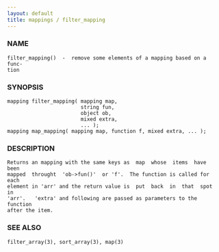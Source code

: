 ```yaml
---
layout: default
title: mappings / filter_mapping
---
```


### NAME

    filter_mapping()  -  remove some elements of a mapping based on a func‐
    tion

### SYNOPSIS

    mapping filter_mapping( mapping map,
                            string fun,
                            object ob,
                            mixed extra,
                            ... );
    mapping map_mapping( mapping map, function f, mixed extra, ... );

### DESCRIPTION

    Returns an mapping with the same keys as  map  whose  items  have  been
    mapped  throught  'ob->fun()'  or 'f'.  The function is called for each
    element in 'arr' and the return value is  put  back  in  that  spot  in
    'arr'.   'extra' and following are passed as parameters to the function
    after the item.

### SEE ALSO

    filter_array(3), sort_array(3), map(3)


